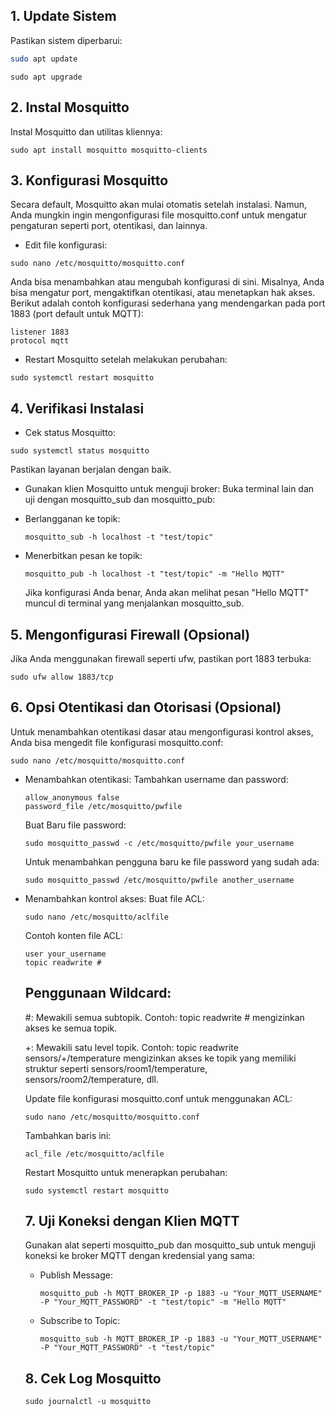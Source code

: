 ## 1. Update Sistem
Pastikan sistem diperbarui:

```bash
sudo apt update
```

```
sudo apt upgrade
```

## 2. Instal Mosquitto
Instal Mosquitto dan utilitas kliennya:

```
sudo apt install mosquitto mosquitto-clients
```

## 3. Konfigurasi Mosquitto
Secara default, Mosquitto akan mulai otomatis setelah instalasi. Namun, Anda mungkin ingin mengonfigurasi file mosquitto.conf untuk mengatur pengaturan seperti port, otentikasi, dan lainnya.

* Edit file konfigurasi:

```
sudo nano /etc/mosquitto/mosquitto.conf
```

Anda bisa menambahkan atau mengubah konfigurasi di sini. Misalnya, Anda bisa mengatur port, mengaktifkan otentikasi, atau menetapkan hak akses. Berikut adalah contoh konfigurasi sederhana yang mendengarkan pada port 1883 (port default untuk MQTT):

```
listener 1883
protocol mqtt
```

* Restart Mosquitto setelah melakukan perubahan:

```
sudo systemctl restart mosquitto
```
## 4. Verifikasi Instalasi
* Cek status Mosquitto:

```
sudo systemctl status mosquitto
```

Pastikan layanan berjalan dengan baik.

* Gunakan klien Mosquitto untuk menguji broker:
Buka terminal lain dan uji dengan mosquitto_sub dan mosquitto_pub:

- Berlangganan ke topik:
  ```
  mosquitto_sub -h localhost -t "test/topic"
  ```
  
- Menerbitkan pesan ke topik:
  ```
  mosquitto_pub -h localhost -t "test/topic" -m "Hello MQTT"
  ```
  Jika konfigurasi Anda benar, Anda akan melihat pesan "Hello MQTT" muncul di terminal yang menjalankan mosquitto_sub.

## 5. Mengonfigurasi Firewall (Opsional)
Jika Anda menggunakan firewall seperti ufw, pastikan port 1883 terbuka:
```
sudo ufw allow 1883/tcp
```

## 6. Opsi Otentikasi dan Otorisasi (Opsional)
Untuk menambahkan otentikasi dasar atau mengonfigurasi kontrol akses, Anda bisa mengedit file konfigurasi mosquitto.conf:
```
sudo nano /etc/mosquitto/mosquitto.conf
```

* Menambahkan otentikasi:
  Tambahkan username dan password:
  ```
  allow_anonymous false
  password_file /etc/mosquitto/pwfile
  ```
  Buat Baru file password:
  ```
  sudo mosquitto_passwd -c /etc/mosquitto/pwfile your_username
  ```
  Untuk menambahkan pengguna baru ke file password yang sudah ada:
  ```
  sudo mosquitto_passwd /etc/mosquitto/pwfile another_username
  ```
  
* Menambahkan kontrol akses:
  Buat file ACL:
  ```
  sudo nano /etc/mosquitto/aclfile
  ```
  
  Contoh konten file ACL:
  ```
  user your_username
  topic readwrite #
  ```

  ## Penggunaan Wildcard:
    #: Mewakili semua subtopik. Contoh: topic readwrite # mengizinkan akses ke semua topik.
  
    +: Mewakili satu level topik. Contoh: topic readwrite sensors/+/temperature mengizinkan akses ke topik yang memiliki struktur seperti sensors/room1/temperature, sensors/room2/temperature, dll.


  Update file konfigurasi mosquitto.conf untuk menggunakan ACL:
  ```
  sudo nano /etc/mosquitto/mosquitto.conf
  ```
  
  Tambahkan baris ini:
  ```
  acl_file /etc/mosquitto/aclfile
  ```
  
  Restart Mosquitto untuk menerapkan perubahan:
  ```
  sudo systemctl restart mosquitto
  ```

  ## 7. Uji Koneksi dengan Klien MQTT
  Gunakan alat seperti mosquitto_pub dan mosquitto_sub untuk menguji koneksi ke broker MQTT dengan kredensial yang sama:

  * Publish Message:
    ```
    mosquitto_pub -h MQTT_BROKER_IP -p 1883 -u "Your_MQTT_USERNAME" -P "Your_MQTT_PASSWORD" -t "test/topic" -m "Hello MQTT"
    ```
    
  * Subscribe to Topic:
    ```
    mosquitto_sub -h MQTT_BROKER_IP -p 1883 -u "Your_MQTT_USERNAME" -P "Your_MQTT_PASSWORD" -t "test/topic"
    ```

  ## 8. Cek Log Mosquitto
  ```
  sudo journalctl -u mosquitto
  ```
